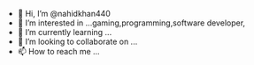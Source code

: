 - 👋 Hi, I’m @nahidkhan440
- 👀 I’m interested in ...gaming,programming,software developer,
- 🌱 I’m currently learning ...
- 💞️ I’m looking to collaborate on ...
- 📫 How to reach me ...

<!---
nahidkhan440/nahidkhan440 is a ✨ special ✨ repository because its `README.md` (this file) appears on your GitHub profile.
You can click the Preview link to take a look at your changes.
--->
